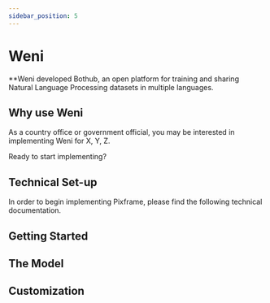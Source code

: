 ```yaml
---
sidebar_position: 5
---
```


# Weni

**Weni developed Bothub, an open platform for training and sharing Natural Language Processing datasets in multiple languages.

## Why use Weni

As a country office or government official, you may be interested in implementing Weni for X, Y, Z.

Ready to start implementing?

## Technical Set-up

In order to begin implementing Pixframe, please find the following technical documentation.

## Getting Started

## The Model

## Customization 

